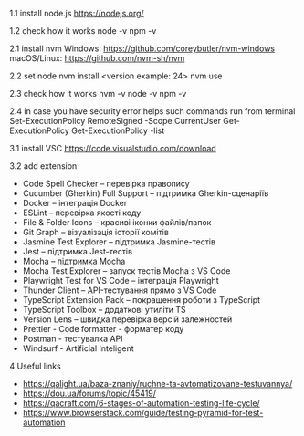 1.1 install node.js https://nodejs.org/

1.2 check how it works
node -v
npm -v

2.1 install nvm
Windows: https://github.com/coreybutler/nvm-windows
macOS/Linux: https://github.com/nvm-sh/nvm

2.2 set node
nvm install <version example: 24>
nvm use <version>

2.3 check how it works
nvm -v
node -v
npm -v

2.4 in case you have security error helps such commands run from terminal
Set-ExecutionPolicy RemoteSigned -Scope CurrentUser
Get-ExecutionPolicy
Get-ExecutionPolicy -list

3.1 install VSC https://code.visualstudio.com/download

3.2 add extension

- Code Spell Checker – перевірка правопису
- Cucumber (Gherkin) Full Support – підтримка Gherkin-сценаріїв
- Docker – інтеграція Docker
- ESLint – перевірка якості коду
- File & Folder Icons – красиві іконки файлів/папок
- Git Graph – візуалізація історії комітів
- Jasmine Test Explorer – підтримка Jasmine-тестів
- Jest – підтримка Jest-тестів
- Mocha – підтримка Mocha
- Mocha Test Explorer – запуск тестів Mocha з VS Code
- Playwright Test for VS Code – інтеграція Playwright
- Thunder Client – API-тестування прямо з VS Code
- TypeScript Extension Pack – покращення роботи з TypeScript
- TypeScript Toolbox – додаткові утиліти TS
- Version Lens – швидка перевірка версій залежностей
- Prettier - Code formatter - форматер коду
- Postman - тестувалка API
- Windsurf - Artificial Inteligent

4 Useful links

- https://qalight.ua/baza-znaniy/ruchne-ta-avtomatizovane-testuvannya/
- https://dou.ua/forums/topic/45419/
- https://qacraft.com/6-stages-of-automation-testing-life-cycle/
- https://www.browserstack.com/guide/testing-pyramid-for-test-automation
